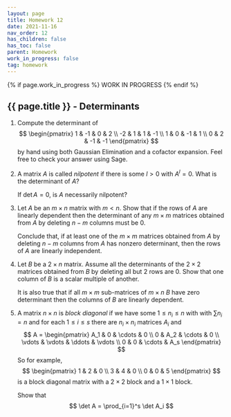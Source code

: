 ```yaml
---
layout: page
title: Homework 12
date: 2021-11-16
nav_order: 12
has_children: false
has_toc: false
parent: Homework
work_in_progress: false
tag: homework 
---
```


{% if page.work_in_progress %}
    WORK IN PROGRESS
{% endif %}

## {{ page.title }} - Determinants

1. Compute the determinant of 
$$
    \begin{pmatrix} 
        1 & -1 & 0 & 2 \\
        -2 & 1 & 1 & -1 \\
        1 & 0 & -1 & 1 \\
        0 & 2 & -1 & -1 
    \end{pmatrix}
$$
by hand using both Gaussian Elimination and a 
cofactor expansion. Feel free to check your answer using 
Sage. 

2. A matrix $A$ is called _nilpotent_ if there is some 
$l > 0$ with $A^l = 0$. What is the determinant of $A$? 

    If $\det A = 0$, is $A$ necessarily nilpotent?

3. Let $A$ be an $m \times n$ matrix with $m < n$. Show that 
if the rows of $A$ are linearly dependent then the determinant 
of any $m \times m$ matrices obtained from $A$ by deleting $n-m$ 
columns must be $0$. 

    Conclude that, if at least one of the $m \times m$ matrices 
    obtained from $A$ by deleting $n-m$ columns from $A$ has nonzero 
    determinant, then the rows of $A$ are linearly independent. 

4. Let $B$ be a $2 \times n$ matrix. Assume all the determinants of 
the $2 \times 2$ matrices obtained from $B$ by deleting all 
but $2$ rows are $0$. 
Show that one column of $B$ is a scalar multiple of another. 

    It is also true that if all $m \times m$ sub-matrices of $m \times n$
    $B$ have zero determinant then the columns of $B$ are linearly 
    dependent. 

5. A matrix $n \times n$ is _block diagonal_ if we have some 
$1 \leq n_i \leq n$ with with $\sum n_i = n$ and for each
$1 \leq i \leq s$ there are $n_i \times n_i$ matrices $A_i$ and 
$$
    A = \begin{pmatrix}
        A_1 & 0 & \cdots & 0 \\
        0 & A_2 & \cdots & 0 \\
        \vdots & \vdots & \ddots & \vdots \\
        0 & 0 & \cdots & A_s 
    \end{pmatrix}
$$
So for example, 
$$
    \begin{pmatrix} 
        1 & 2 & 0 \\
        3 & 4 & 0 \\
        0 & 0 & 5
    \end{pmatrix} 
$$
is a block diagonal matrix with a $2 \times 2$ block and a
$1 \times 1$ block. 

    Show that 
    $$
        \det A = \prod_{i=1}^s \det A_i 
    $$
